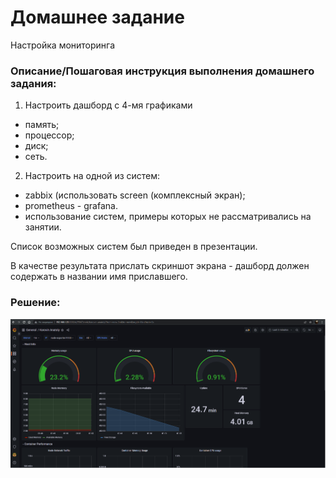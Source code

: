 # Домашнее задание

 Настройка мониторинга

### Описание/Пошаговая инструкция выполнения домашнего задания:

1. Настроить дашборд с 4-мя графиками

* память;
* процессор;
* диск;
* сеть. 

2. Настроить на одной из систем:

* zabbix (использовать screen (комплексный экран);
* prometheus - grafana.
* использование систем, примеры которых не рассматривались на занятии. 

Список возможных систем был приведен в презентации. 

В качестве результата прислать скриншот экрана - дашборд должен содержать в названии имя приславшего.

### Решение:

![](https://github.com/Topper-crypto/otus/blob/main/Prometheus/Prometheus.png)
